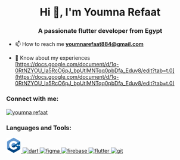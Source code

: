 <h1 align="center">Hi 👋, I'm Youmna Refaat</h1>
<h3 align="center">A passionate flutter developer from Egypt</h3>

- 📫 How to reach me **youmnarefaat884@gmail.com**

- 📄 Know about my experiences [https://docs.google.com/document/d/1q-0RtNZYOU_Ia5RcO6pJ_bpUtlMNTqq0pbDfa_Eduv8/edit?tab=t.0](https://docs.google.com/document/d/1q-0RtNZYOU_Ia5RcO6pJ_bpUtlMNTqq0pbDfa_Eduv8/edit?tab=t.0)

<h3 align="left">Connect with me:</h3>
<p align="left">
<a href="https://linkedin.com/in/youmna refaat" target="blank"><img align="center" src="https://raw.githubusercontent.com/rahuldkjain/github-profile-readme-generator/master/src/images/icons/Social/linked-in-alt.svg" alt="youmna refaat" height="30" width="40" /></a>
</p>

<h3 align="left">Languages and Tools:</h3>
<p align="left"> <a href="https://www.w3schools.com/cpp/" target="_blank" rel="noreferrer"> <img src="https://raw.githubusercontent.com/devicons/devicon/master/icons/cplusplus/cplusplus-original.svg" alt="cplusplus" width="40" height="40"/> </a> <a href="https://dart.dev" target="_blank" rel="noreferrer"> <img src="https://www.vectorlogo.zone/logos/dartlang/dartlang-icon.svg" alt="dart" width="40" height="40"/> </a> <a href="https://www.figma.com/" target="_blank" rel="noreferrer"> <img src="https://www.vectorlogo.zone/logos/figma/figma-icon.svg" alt="figma" width="40" height="40"/> </a> <a href="https://firebase.google.com/" target="_blank" rel="noreferrer"> <img src="https://www.vectorlogo.zone/logos/firebase/firebase-icon.svg" alt="firebase" width="40" height="40"/> </a> <a href="https://flutter.dev" target="_blank" rel="noreferrer"> <img src="https://www.vectorlogo.zone/logos/flutterio/flutterio-icon.svg" alt="flutter" width="40" height="40"/> </a> <a href="https://git-scm.com/" target="_blank" rel="noreferrer"> <img src="https://www.vectorlogo.zone/logos/git-scm/git-scm-icon.svg" alt="git" width="40" height="40"/> </a> </p>
